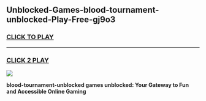 
## Unblocked-Games-blood-tournament-unblocked-Play-Free-gj9o3
<h3>
<a href="https://premium76.site?title=blood-tournament-unblocked&ref=12A">CLICK TO PLAY</a></h3>
<hr>

<h3>
<a href="https://premium76.site?title=blood-tournament-unblocked&ref=12A">CLICK 2 PLAY</a>
  
</h3>

<a href="https://premium76.site?title=blood-tournament-unblocked&ref=12A"><img src="https://clearcache.store/games.png"></a>


**blood-tournament-unblocked games unblocked: Your Gateway to Fun and Accessible Online Gaming**
